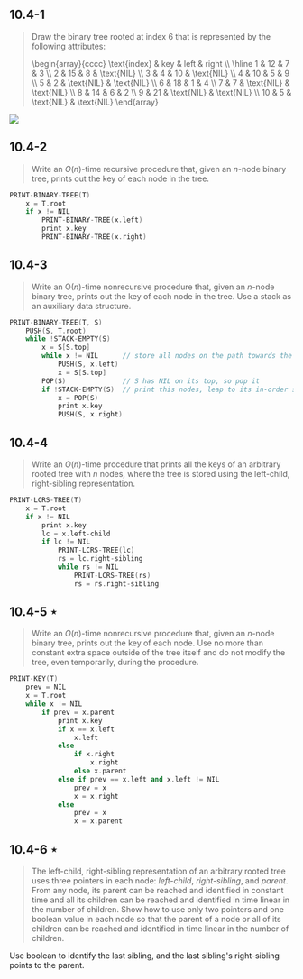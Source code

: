 ## 10.4-1

> Draw the binary tree rooted at index $6$ that is represented by the following attributes:
>
> \begin{array}{cccc}
> \text{index} & key & left & right \\\\
> \hline
>  1 & 12 &  7         &  3         \\\\
>  2 & 15 &  8         & \text{NIL} \\\\
>  3 &  4 & 10         & \text{NIL} \\\\
>  4 & 10 &  5         &  9         \\\\
>  5 &  2 & \text{NIL} & \text{NIL} \\\\
>  6 & 18 &  1         &  4         \\\\
>  7 &  7 & \text{NIL} & \text{NIL} \\\\
>  8 & 14 &  6         &  2         \\\\
>  9 & 21 & \text{NIL} & \text{NIL} \\\\
> 10 &  5 & \text{NIL} & \text{NIL} 
> \end{array}

![](https://i.imgur.com/rTJMXRF.png?width=30rem)

## 10.4-2

> Write an $O(n)$-time recursive procedure that, given an $n$-node binary tree, prints out the key of each node in the tree.

```cpp
PRINT-BINARY-TREE(T)
    x = T.root
    if x != NIL
        PRINT-BINARY-TREE(x.left)
        print x.key
        PRINT-BINARY-TREE(x.right)
```

## 10.4-3

> Write an O$(n)$-time nonrecursive procedure that, given an $n$-node binary tree, prints out the key of each node in the tree. Use a stack as an auxiliary data structure.

```cpp
PRINT-BINARY-TREE(T, S)
    PUSH(S, T.root)
    while !STACK-EMPTY(S)
        x = S[S.top]
        while x != NIL      // store all nodes on the path towards the leftmost leaf
            PUSH(S, x.left)
            x = S[S.top]
        POP(S)              // S has NIL on its top, so pop it
        if !STACK-EMPTY(S)  // print this nodes, leap to its in-order successor
            x = POP(S)
            print x.key
            PUSH(S, x.right)
```
## 10.4-4

> Write an $O(n)$-time procedure that prints all the keys of an arbitrary rooted tree with $n$ nodes, where the tree is stored using the left-child, right-sibling representation.

```cpp
PRINT-LCRS-TREE(T)
    x = T.root
    if x != NIL
        print x.key
        lc = x.left-child
        if lc != NIL
            PRINT-LCRS-TREE(lc)
            rs = lc.right-sibling
            while rs != NIL
                PRINT-LCRS-TREE(rs)
                rs = rs.right-sibling
```

## 10.4-5 $\star$

> Write an $O(n)$-time nonrecursive procedure that, given an $n$-node binary tree, prints out the key of each node. Use no more than constant extra space outside of the tree itself and do not modify the tree, even temporarily, during the procedure.

```cpp
PRINT-KEY(T)
    prev = NIL
    x = T.root
    while x != NIL
        if prev = x.parent
            print x.key
            if x == x.left
                x.left
            else
                if x.right
                    x.right
                else x.parent
            else if prev == x.left and x.left != NIL
                prev = x
                x = x.right
            else
                prev = x
                x = x.parent
```

## 10.4-6 $\star$

> The left-child, right-sibling representation of an arbitrary rooted tree uses three pointers in each node: _left-child_, _right-sibling_, and _parent_. From any node, its parent can be reached and identified in constant time and all its children can be reached and identified in time linear in the number of children. Show how to use only two pointers and one boolean value in each node so that the parent of a node or all of its children can be reached and identified in time linear in the number of children.

Use boolean to identify the last sibling, and the last sibling's right-sibling points to the parent.
